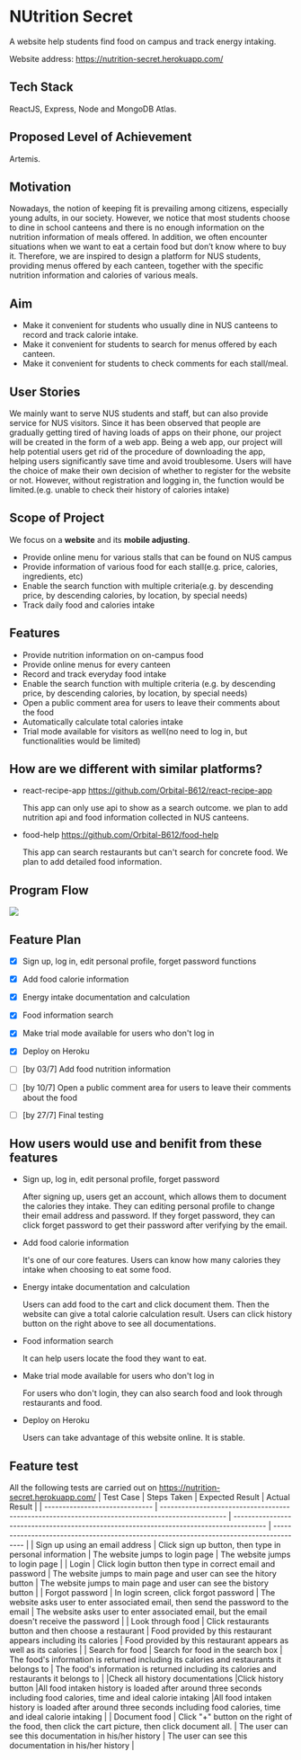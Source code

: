 # NUtrition Secret
A website help students find food on campus and track energy intaking.

Website address: https://nutrition-secret.herokuapp.com/

## Tech Stack
ReactJS, Express, Node and MongoDB Atlas.


## Proposed Level of Achievement
Artemis.

## Motivation
Nowadays, the notion of keeping fit is prevailing among citizens, especially young adults, in our society. However, we notice that most students choose to dine in school canteens and there is no enough information on the nutrition information of meals offered.
In addition, we often encounter situations when we want to eat a certain food but don’t know where to buy it.
Therefore, we are inspired to design a platform for NUS students, providing menus offered by each canteen, together with the specific nutrition information and calories of various meals.


## Aim
- Make it convenient for students who usually dine in NUS canteens to record and track calorie intake.
- Make it convenient for students to search for menus offered by each canteen.
- Make it convenient for students to check comments for each stall/meal.

## User Stories
We mainly want to serve NUS students and staff, but can also provide service for NUS visitors.
Since it has been observed that people are gradually getting tired of having loads of apps on their phone, our project will be created in the form of a web app.
Being a web app, our project will help potential users get rid of the procedure of downloading the app, helping users significantly save time and avoid troublesome.
Users will have the choice of make their own decision of whether to register for the website or not.
However, without registration and logging in, the function would be limited.(e.g. unable to check their history of calories intake)

## Scope of Project
We focus on a **website** and its **mobile adjusting**.

- Provide online menu for various stalls that can be found on NUS campus
- Provide information of various food for each stall(e.g. price, calories, ingredients, etc)
- Enable the search function with multiple criteria(e.g. by descending price, by descending calories, by location, by special needs)
- Track daily food and calories intake


## Features
- Provide nutrition information on on-campus food
- Provide online menus for every canteen
- Record and track everyday food intake
- Enable the search function with multiple criteria
(e.g. by descending price, by descending calories, by location, by special needs)
- Open a public comment area for users to leave their comments about the food
- Automatically calculate total calories intake
- Trial mode available for visitors as well(no need to log in, but functionalities would be limited)

## How are we different with similar platforms?
- react-recipe-app https://github.com/Orbital-B612/react-recipe-app

  This app can only use api to show as a search outcome. we plan to add nutrition api and food information collected in NUS canteens.
- food-help https://github.com/Orbital-B612/food-help 

  This app can search restaurants but can't search for concrete food. We plan to add detailed food information.

## Program Flow

![](https://i.imgur.com/AA7Bj6z.jpg)




## Feature Plan
- [x] Sign up, log in, edit personal profile, forget password functions
- [x] Add food calorie information
- [x] Energy intake documentation and calculation
- [x] Food information search
- [x] Make trial mode available for users who don't log in
- [x] Deploy on Heroku
- [ ] [by 03/7] Add food nutrition information
- [ ] [by 10/7] Open a public comment area for users to leave their comments about the food
- [ ] [by 27/7] Final testing




## How users would use and benifit from these features
- Sign up, log in, edit personal profile, forget password

  After signing up, users get an account, which allows them to document the calories they intake.
  They can editing personal profile to change their email address and password.
  If they forget password, they can click forget password to get their password after verifying by the email.
 
- Add food calorie information
  
  It's one of our core features. Users can know how many calories they intake when choosing to eat some food.

- Energy intake documentation and calculation
  
  Users can add food to the cart and click document them. Then the website can give a total calorie calculation result.
  Users can click history button on the right above to see all documentations.

- Food information search

  It can help users locate the food they want to eat.
  
- Make trial mode available for users who don't log in
  
  For users who don't login, they can also search food and look through restaurants and food.
  
- Deploy on Heroku

  Users can take advantage of this website online. It is stable.
  
## Feature test

All the following tests are carried out on https://nutrition-secret.herokuapp.com/
| Test Case                      | Steps Taken                                                                                      | Expected Result                                                                         | Actual Result                                                                           |
| ------------------------------ | ------------------------------------------------------------------------------------------------ | --------------------------------------------------------------------------------------- | --------------------------------------------------------------------------------------- |
| Sign up using an email address | Click  sign up button, then type in personal information                                         | The website jumps to login page                                                         | The website jumps to login page                                                         |
| Login                          | Click login button then type in correct email and password                                       | The website jumps to main page and user can see the hitory button                       | The website jumps to main page and user can see the bistory button                      |
| Forgot password                | In login screen, click forgot password                                                           | The website asks user to enter associated email, then send the password to the email    | The website asks user to enter associated email, but the email doesn't receive the password    |
| Look through food              | Click restaurants button and then choose a restaurant                                            | Food provided by this restaurant appears including its calories                         | Food provided by this restaurant appears as well as its calories                        |
| Search for food                | Search for food in the search box                                                                | The food's information is returned including its calories and restaurants it belongs to | The food's information is returned including its calories and restaurants it belongs to |
|Check all history documentations                                |Click history button                                                                                                  |All food intaken history is loaded after around three seconds including food calories, time and ideal calorie intaking                                                                                         |All food intaken history is loaded after around three seconds including food calories, time and ideal calorie intaking                                                                                         |
| Document food                  | Click "+" button on the right of the food, then click the cart picture, then click document all. | The user can see this documentation in his/her history                                | The user can see this documentation in his/her history                                |








